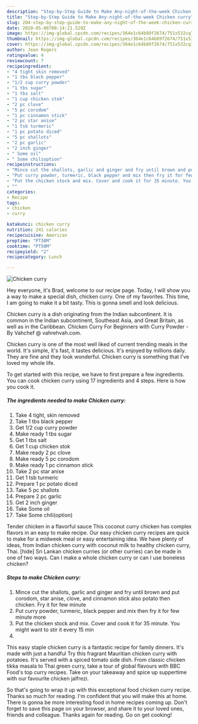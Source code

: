 ```yaml
---
description: "Step-by-Step Guide to Make Any-night-of-the-week Chicken curry"
title: "Step-by-Step Guide to Make Any-night-of-the-week Chicken curry"
slug: 204-step-by-step-guide-to-make-any-night-of-the-week-chicken-curry
date: 2020-05-06T00:14:21.529Z
image: https://img-global.cpcdn.com/recipes/364e1c64b89f2674/751x532cq70/chicken-curry-recipe-main-photo.jpg
thumbnail: https://img-global.cpcdn.com/recipes/364e1c64b89f2674/751x532cq70/chicken-curry-recipe-main-photo.jpg
cover: https://img-global.cpcdn.com/recipes/364e1c64b89f2674/751x532cq70/chicken-curry-recipe-main-photo.jpg
author: Jean Rogers
ratingvalue: 4
reviewcount: 7
recipeingredient:
- "4 tight skin removed"
- "1 tbs black pepper"
- "1/2 cup curry powder"
- "1 tbs sugar"
- "1 tbs salt"
- "1 cup chicken stok"
- "2 pc clove"
- "5 pc corodom"
- "1 pc cinnamon stick"
- "2 pc star anise"
- "1 tsb turmeric"
- "1 pc potato diced"
- "5 pc shallots"
- "2 pc garlic"
- "2 inch ginger"
- " Some oil"
- " Some chilioption"
recipeinstructions:
- "Mince cut the shallots, garlic and ginger and fry until brown and put corodom, star anise, clove, and cinnamon stick also potato then chicken. Fry it for few minute"
- "Put curry powder, turmeric, black pepper and mix then fry it for few minute more"
- "Put the chicken stock and mix. Cover and cook it for 35 minute. You might want to stir it every 15 min"
- ""
categories:
- Recipe
tags:
- chicken
- curry

katakunci: chicken curry 
nutrition: 241 calories
recipecuisine: American
preptime: "PT30M"
cooktime: "PT50M"
recipeyield: "2"
recipecategory: Lunch

---
```



![Chicken curry](https://img-global.cpcdn.com/recipes/364e1c64b89f2674/751x532cq70/chicken-curry-recipe-main-photo.jpg)

Hey everyone, it's Brad, welcome to our recipe page. Today, I will show you a way to make a special dish, chicken curry. One of my favorites. This time, I am going to make it a bit tasty. This is gonna smell and look delicious.

Chicken curry is a dish originating from the Indian subcontinent. It is common in the Indian subcontinent, Southeast Asia, and Great Britain, as well as in the Caribbean. Chicken Curry For Beginners with Curry Powder - By Vahchef @ vahrehvah.com.

Chicken curry is one of the most well liked of current trending meals in the world. It's simple, it's fast, it tastes delicious. It's enjoyed by millions daily. They are fine and they look wonderful. Chicken curry is something that I've loved my whole life.


To get started with this recipe, we have to first prepare a few ingredients. You can cook chicken curry using 17 ingredients and 4 steps. Here is how you cook it.

<!--inarticleads1-->

##### The ingredients needed to make Chicken curry:

1. Take 4 tight, skin removed
1. Take 1 tbs black pepper
1. Get 1/2 cup curry powder
1. Make ready 1 tbs sugar
1. Get 1 tbs salt
1. Get 1 cup chicken stok
1. Make ready 2 pc clove
1. Make ready 5 pc corodom
1. Make ready 1 pc cinnamon stick
1. Take 2 pc star anise
1. Get 1 tsb turmeric
1. Prepare 1 pc potato diced
1. Take 5 pc shallots
1. Prepare 2 pc garlic
1. Get 2 inch ginger
1. Take  Some oil
1. Take  Some chili(option)


Tender chicken in a flavorful sauce This coconut curry chicken has complex flavors in an easy to make recipe. Our easy chicken curry recipes are quick to make for a midweek meal or easy entertaining idea. We have plenty of ideas, from Indian chicken curry with coconut milk to healthy chicken curry, Thai. [hide] Sri Lankan chicken curries (or other curries) can be made in one of two ways. Can I make a whole chicken curry or can I use boneless chicken? 

<!--inarticleads2-->

##### Steps to make Chicken curry:

1. Mince cut the shallots, garlic and ginger and fry until brown and put corodom, star anise, clove, and cinnamon stick also potato then chicken. Fry it for few minute
1. Put curry powder, turmeric, black pepper and mix then fry it for few minute more
1. Put the chicken stock and mix. Cover and cook it for 35 minute. You might want to stir it every 15 min
1. 


This easy staple chicken curry is a fantastic recipe for family dinners. It&#39;s made with just a handful Try this fragrant Mauritian chicken curry with potatoes. It&#39;s served with a spiced tomato side dish. From classic chicken tikka masala to Thai green curry, take a tour of global flavours with BBC Food&#39;s top curry recipes. Take on your takeaway and spice up suppertime with our favourite chicken jalfrezi. 

So that's going to wrap it up with this exceptional food chicken curry recipe. Thanks so much for reading. I'm confident that you will make this at home. There is gonna be more interesting food in home recipes coming up. Don't forget to save this page on your browser, and share it to your loved ones, friends and colleague. Thanks again for reading. Go on get cooking!
